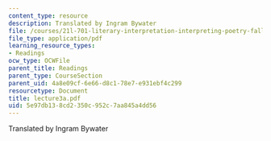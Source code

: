 ```yaml
---
content_type: resource
description: Translated by Ingram Bywater
file: /courses/21l-701-literary-interpretation-interpreting-poetry-fall-2003/5e97db138cd2350c952c7aa845a4dd56_lecture3a.pdf
file_type: application/pdf
learning_resource_types:
- Readings
ocw_type: OCWFile
parent_title: Readings
parent_type: CourseSection
parent_uid: 4a8e09cf-6e66-d8c1-78e7-e931ebf4c299
resourcetype: Document
title: lecture3a.pdf
uid: 5e97db13-8cd2-350c-952c-7aa845a4dd56
---
```

Translated by Ingram Bywater

